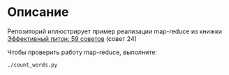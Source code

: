 # Описание
Репозиторий иллюстрирует пример реализации map-reduce из книжки [Эффективный питон: 59 советов](https://www.amazon.com/Effective-Python-Specific-Software-Development/dp/0134034287) (совет 24)

Чтобы проверить работу map-reduce, выполните:
```shell
./count_words.py
```
